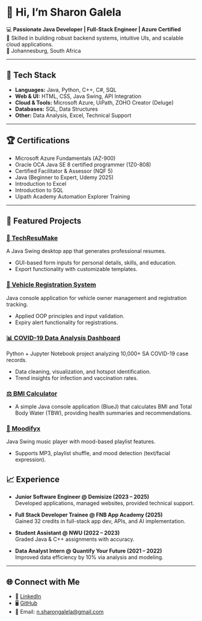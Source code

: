 # 👋 Hi, I’m Sharon Galela  

💻 **Passionate Java Developer | Full-Stack Engineer | Azure Certified**  
🚀 Skilled in building robust backend systems, intuitive UIs, and scalable cloud applications.  
📍 Johannesburg, South Africa  

---

## 🔧 Tech Stack  

- **Languages:** Java, Python, C++, C#, SQL  
- **Web & UI:** HTML, CSS, Java Swing, API Integration  
- **Cloud & Tools:** Microsoft Azure, UiPath, ZOHO Creator (Deluge)  
- **Databases:** SQL, Data Structures  
- **Other:** Data Analysis, Excel, Technical Support  

---

## 🏆 Certifications  

- Microsoft Azure Fundamentals (AZ-900)  
- Oracle OCA Java SE 8 certified programmer (1Z0-808)
- Certified Facilitator & Assessor (NQF 5)  
- Java (Beginner to Expert, Udemy 2025)
- Introduction to Excel
- Introduction to SQL
- Uipath Academy Automation Explorer Training

---

## 📂 Featured Projects  

### [💼 TechResuMake](https://github.com/ShariieG/TechResuMake)  
A Java Swing desktop app that generates professional resumes.  
- GUI-based form inputs for personal details, skills, and education.  
- Export functionality with customizable templates.  

### [🚗 Vehicle Registration System](https://github.com/ShariieG/Vehicle-Registration)  
Java console application for vehicle owner management and registration tracking.  
- Applied OOP principles and input validation.  
- Expiry alert functionality for registrations.  

### [📊 COVID-19 Data Analysis Dashboard](https://github.com/ShariieG/Covid-analysis-project)  
Python + Jupyter Notebook project analyzing 10,000+ SA COVID-19 case records.  
- Data cleaning, visualization, and hotspot identification.  
- Trend insights for infection and vaccination rates.  

### [⚖️ BMI Calculator](https://github.com/ShariieG/BMI-Calculator)  
- A simple Java console application (BlueJ) that calculates BMI and Total Body Water (TBW), providing health summaries and recommendations.

### [🎵 Moodifyx](https://github.com/ShariieG/Moodifyx)  
Java Swing music player with mood-based playlist features.  
- Supports MP3, playlist shuffle, and mood detection (text/facial expression).  

## 📈 Experience  

- **Junior Software Engineer @ Demisize (2023 – 2025)**  
  Developed applications, managed websites, provided technical support.  

- **Full Stack Developer Trainee @ FNB App Academy (2025)**  
  Gained 32 credits in full-stack app dev, APIs, and AI implementation.  

- **Student Assistant @ NWU (2022 – 2023)**  
  Graded Java & C++ assignments with accuracy.  

- **Data Analyst Intern @ Quantify Your Future (2021 – 2022)**  
  Improved data efficiency by 10% via analysis and modeling.  

---

## 🌐 Connect with Me  

- 💼 [LinkedIn](https://www.linkedin.com/in/sharon-galela-6998bb265)  
- 🖥️ [GitHub](https://github.com/ShariieG)  
- 📧 Email: n.sharongalela@gmail.com  
